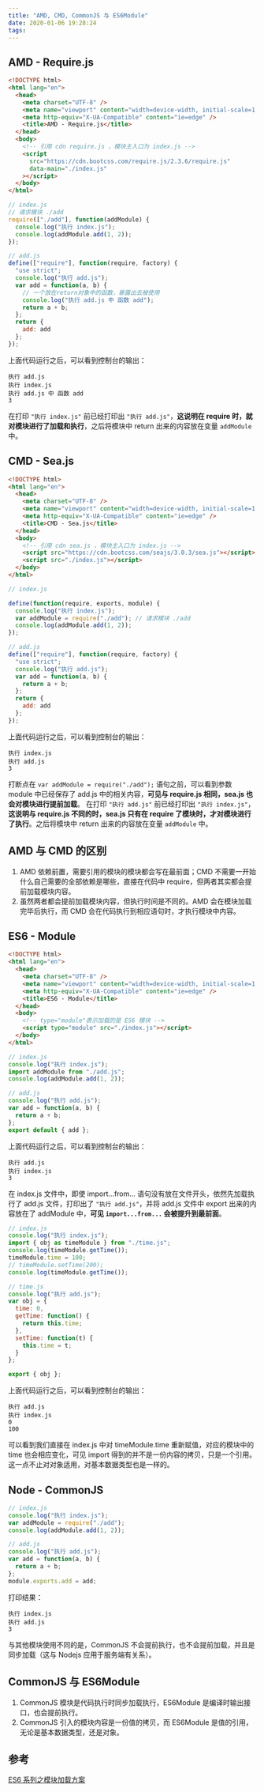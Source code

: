 ```yaml
---
title: "AMD, CMD, CommonJS 与 ES6Module"
date: 2020-01-06 19:28:24
tags:
---
```


## AMD - Require.js

```html
<!DOCTYPE html>
<html lang="en">
  <head>
    <meta charset="UTF-8" />
    <meta name="viewport" content="width=device-width, initial-scale=1.0" />
    <meta http-equiv="X-UA-Compatible" content="ie=edge" />
    <title>AMD - Require.js</title>
  </head>
  <body>
    <!-- 引用 cdn require.js ，模块主入口为 index.js -->
    <script
      src="https://cdn.bootcss.com/require.js/2.3.6/require.js"
      data-main="./index.js"
    ></script>
  </body>
</html>
```

```js
// index.js
// 请求模块 ./add
require(["./add"], function(addModule) {
  console.log("执行 index.js");
  console.log(addModule.add(1, 2));
});
```

```js
// add.js
define(["require"], function(require, factory) {
  "use strict";
  console.log("执行 add.js");
  var add = function(a, b) {
    // 一个放在return对象中的函数，暴露出去被使用
    console.log("执行 add.js 中 函数 add");
    return a + b;
  };
  return {
    add: add
  };
});
```

上面代码运行之后，可以看到控制台的输出：

```
执行 add.js
执行 index.js
执行 add.js 中 函数 add
3
```

在打印 `"执行 index.js"` 前已经打印出 `"执行 add.js"`，**这说明在 require 时，就对模块进行了加载和执行**，之后将模块中 return 出来的内容放在变量 `addModule` 中。

## CMD - Sea.js

```html
<!DOCTYPE html>
<html lang="en">
  <head>
    <meta charset="UTF-8" />
    <meta name="viewport" content="width=device-width, initial-scale=1.0" />
    <meta http-equiv="X-UA-Compatible" content="ie=edge" />
    <title>CMD - Sea.js</title>
  </head>
  <body>
    <!-- 引用 cdn sea.js ，模块主入口为 index.js -->
    <script src="https://cdn.bootcss.com/seajs/3.0.3/sea.js"></script>
    <script src="./index.js"></script>
  </body>
</html>
```

```js
// index.js

define(function(require, exports, module) {
  console.log("执行 index.js");
  var addModule = require("./add"); // 请求模块 ./add
  console.log(addModule.add(1, 2));
});
```

```js
// add.js
define(["require"], function(require, factory) {
  "use strict";
  console.log("执行 add.js");
  var add = function(a, b) {
    return a + b;
  };
  return {
    add: add
  };
});
```

上面代码运行之后，可以看到控制台的输出：

```
执行 index.js
执行 add.js
3
```

打断点在 `var addModule = require("./add");` 语句之前，可以看到参数 module 中已经保存了 add.js 中的相关内容，**可见与 require.js 相同，sea.js 也会对模块进行提前加载**。
在打印 `"执行 add.js"` 前已经打印出 `"执行 index.js"`，**这说明与 require.js 不同的时，sea.js 只有在 require 了模块时，才对模块进行了执行**。之后将模块中 return 出来的内容放在变量 `addModule` 中。

## AMD 与 CMD 的区别

1. AMD 依赖前置，需要引用的模块的模块都会写在最前面；CMD 不需要一开始什么自己需要的全部依赖是哪些，直接在代码中 require，但两者其实都会提前加载模块内容。
2. 虽然两者都会提前加载模块内容，但执行时间是不同的。AMD 会在模块加载完毕后执行，而 CMD 会在代码执行到相应语句时，才执行模块中内容。

## ES6 - Module

```html
<!DOCTYPE html>
<html lang="en">
  <head>
    <meta charset="UTF-8" />
    <meta name="viewport" content="width=device-width, initial-scale=1.0" />
    <meta http-equiv="X-UA-Compatible" content="ie=edge" />
    <title>ES6 - Module</title>
  </head>
  <body>
    <!-- type="module"表示加载的是 ES6 模块 -->
    <script type="module" src="./index.js"></script>
  </body>
</html>
```

```js
// index.js
console.log("执行 index.js");
import addModule from "./add.js";
console.log(addModule.add(1, 2));
```

```js
// add.js
console.log("执行 add.js");
var add = function(a, b) {
  return a + b;
};
export default { add };
```

上面代码运行之后，可以看到控制台的输出：

```
执行 add.js
执行 index.js
3
```

在 index.js 文件中，即使 import...from... 语句没有放在文件开头，依然先加载执行了 add.js 文件，打印出了 `"执行 add.js"`，并将 add.js 文件中 export 出来的内容放在了 addModule 中，**可见 `import...from...` 会被提升到最前面**。

```js
// index.js
console.log("执行 index.js");
import { obj as timeModule } from "./time.js";
console.log(timeModule.getTime());
timeModule.time = 100;
// timeModule.setTime(200);
console.log(timeModule.getTime());
```

```js
// time.js
console.log("执行 add.js");
var obj = {
  time: 0,
  getTime: function() {
    return this.time;
  },
  setTime: function(t) {
    this.time = t;
  }
};

export { obj };
```

上面代码运行之后，可以看到控制台的输出：

```
执行 add.js
执行 index.js
0
100
```

可以看到我们直接在 index.js 中对 timeModule.time 重新赋值，对应的模块中的 time 也会相应变化，可见 import 得到的并不是一份内容的拷贝，只是一个引用。这一点不止对对象适用，对基本数据类型也是一样的。

## Node - CommonJS

```js
// index.js
console.log("执行 index.js");
var addModule = require("./add");
console.log(addModule.add(1, 2));
```

```js
// add.js
console.log("执行 add.js");
var add = function(a, b) {
  return a + b;
};
module.exports.add = add;
```

打印结果：

```
执行 index.js
执行 add.js
3
```

与其他模块使用不同的是，CommonJS 不会提前执行，也不会提前加载，并且是同步加载（这与 Nodejs 应用于服务端有关系）。

## CommonJS 与 ES6Module

1. CommonJS 模块是代码执行时同步加载执行，ES6Module 是编译时输出接口，也会提前执行。
2. CommonJS 引入的模块内容是一份值的拷贝，而 ES6Module 是值的引用，无论是基本数据类型，还是对象。

## 参考

[ES6 系列之模块加载方案](https://juejin.im/post/5bea425751882508851b45d6#heading-0)
